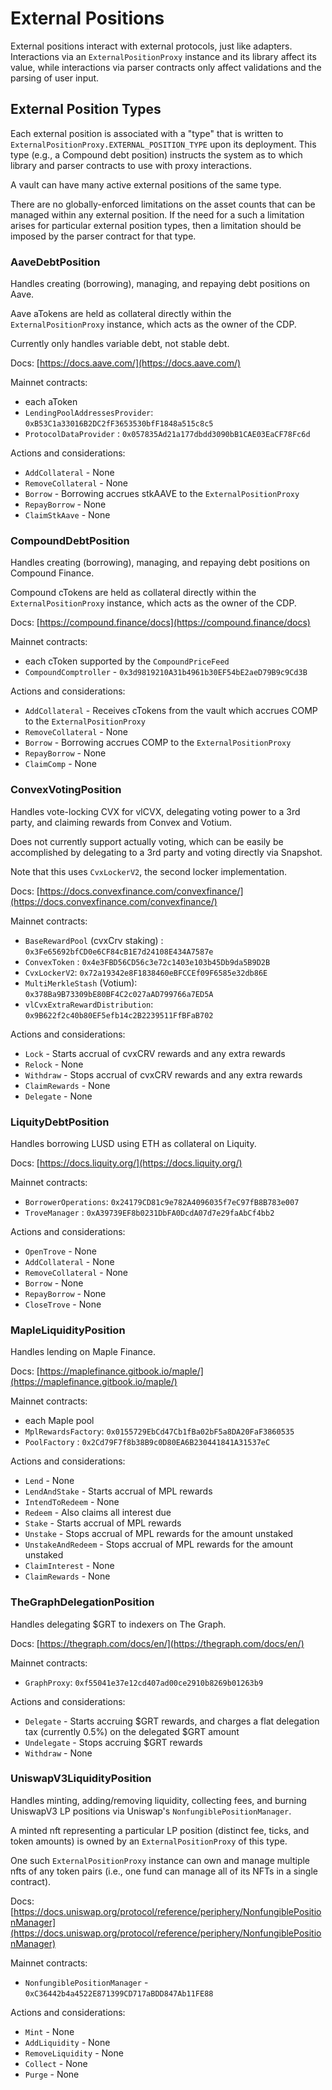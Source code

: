 # External Positions

External positions interact with external protocols, just like adapters. Interactions via an `ExternalPositionProxy` instance and its library affect its value, while interactions via parser contracts only affect validations and the parsing of user input.

## External Position Types

Each external position is associated with a "type" that is written to `ExternalPositionProxy.EXTERNAL_POSITION_TYPE` upon its deployment. This type (e.g., a Compound debt position) instructs the system as to which library and parser contracts to use with proxy interactions.

A vault can have many active external positions of the same type.

There are no globally-enforced limitations on the asset counts that can be managed within any external position. If the need for a such a limitation arises for particular external position types, then a limitation should be imposed by the parser contract for that type.

### AaveDebtPosition

Handles creating (borrowing), managing, and repaying debt positions on Aave.

Aave aTokens are held as collateral directly within the `ExternalPositionProxy` instance, which acts as the owner of the CDP.

Currently only handles variable debt, not stable debt.

Docs: [https://docs.aave.com/](https://docs.aave.com/)

Mainnet contracts:

* each aToken
* `LendingPoolAddressesProvider`: `0xB53C1a33016B2DC2fF3653530bfF1848a515c8c5`&#x20;
* `ProtocolDataProvider` : `0x057835Ad21a177dbdd3090bB1CAE03EaCF78Fc6d`&#x20;

Actions and considerations:

* `AddCollateral` - None
* `RemoveCollateral` - None
* `Borrow` - Borrowing accrues stkAAVE to the `ExternalPositionProxy`
* `RepayBorrow` - None
* `ClaimStkAave` - None

### CompoundDebtPosition

Handles creating (borrowing), managing, and repaying debt positions on Compound Finance.

Compound cTokens are held as collateral directly within the `ExternalPositionProxy` instance, which acts as the owner of the CDP.

Docs: [https://compound.finance/docs](https://compound.finance/docs)

Mainnet contracts:

* each cToken supported by the `CompoundPriceFeed`
* `CompoundComptroller` - `0x3d9819210A31b4961b30EF54bE2aeD79B9c9Cd3B`

&#x20;Actions and considerations:

* `AddCollateral` - Receives cTokens from the vault which accrues COMP to the `ExternalPositionProxy`
* `RemoveCollateral` - None
* `Borrow` - Borrowing accrues COMP to the `ExternalPositionProxy`
* `RepayBorrow` - None
* `ClaimComp` - None

### ConvexVotingPosition

Handles vote-locking CVX for vlCVX, delegating voting power to a 3rd party, and claiming rewards from Convex and Votium.

Does not currently support actually voting, which can be easily be accomplished by delegating to a 3rd party and voting directly via Snapshot.

Note that this uses `CvxLockerV2`, the second locker implementation.

Docs: [https://docs.convexfinance.com/convexfinance/](https://docs.convexfinance.com/convexfinance/)

Mainnet contracts:

* `BaseRewardPool` (cvxCrv staking) :  `0x3Fe65692bfCD0e6CF84cB1E7d24108E434A7587e`
* `ConvexToken` : `0x4e3FBD56CD56c3e72c1403e103b45Db9da5B9D2B`
* `CvxLockerV2`: `0x72a19342e8F1838460eBFCCEf09F6585e32db86E`
* `MultiMerkleStash` (Votium): `0x378Ba9B73309bE80BF4C2c027aAD799766a7ED5A`
* `vlCvxExtraRewardDistribution`: `0x9B622f2c40b80EF5efb14c2B2239511FfBFaB702`

Actions and considerations:

* `Lock` - Starts accrual of cvxCRV rewards and any extra rewards
* `Relock` - None
* `Withdraw` - Stops accrual of cvxCRV rewards and any extra rewards
* `ClaimRewards` - None
* `Delegate` - None

### LiquityDebtPosition

Handles borrowing LUSD using ETH as collateral on Liquity.

Docs: [https://docs.liquity.org/](https://docs.liquity.org/)

Mainnet contracts:

* `BorrowerOperations`: `0x24179CD81c9e782A4096035f7eC97fB8B783e007`
* `TroveManager` : `0xA39739EF8b0231DbFA0DcdA07d7e29faAbCf4bb2`

Actions and considerations:

* `OpenTrove` - None
* `AddCollateral` - None
* `RemoveCollateral` - None
* `Borrow` - None
* `RepayBorrow` - None
* `CloseTrove` - None

### MapleLiquidityPosition

Handles lending on Maple Finance.

Docs: [https://maplefinance.gitbook.io/maple/](https://maplefinance.gitbook.io/maple/)

Mainnet contracts:

* each Maple pool
* `MplRewardsFactory`: `0x0155729EbCd47Cb1fBa02bF5a8DA20FaF3860535`
* `PoolFactory` : `0x2Cd79F7f8b38B9c0D80EA6B230441841A31537eC`&#x20;

Actions and considerations:

* `Lend` - None
* `LendAndStake` - Starts accrual of MPL rewards
* `IntendToRedeem` - None
* `Redeem` - Also claims all interest due
* `Stake` - Starts accrual of MPL rewards
* `Unstake` - Stops accrual of MPL rewards for the amount unstaked
* `UnstakeAndRedeem` - Stops accrual of MPL rewards for the amount unstaked
* `ClaimInterest` - None
* `ClaimRewards` - None

### TheGraphDelegationPosition

Handles delegating $GRT to indexers on The Graph.

Docs: [https://thegraph.com/docs/en/](https://thegraph.com/docs/en/)

Mainnet contracts:

* `GraphProxy`: `0xf55041e37e12cd407ad00ce2910b8269b01263b9`

Actions and considerations:

* `Delegate` - Starts accruing $GRT rewards, and charges a flat delegation tax (currently 0.5%) on the delegated $GRT amount&#x20;
* `Undelegate` - Stops accruing $GRT rewards
* `Withdraw` - None

### UniswapV3LiquidityPosition

Handles minting, adding/removing liquidity, collecting fees, and burning UniswapV3 LP positions via Uniswap's `NonfungiblePositionManager`.

A minted nft representing a particular LP position (distinct fee, ticks, and token amounts) is owned by an `ExternalPositionProxy` of this type.&#x20;

One such `ExternalPositionProxy` instance can own and manage multiple nfts of any token pairs (i.e., one fund can manage all of its NFTs in a single contract).

Docs: [https://docs.uniswap.org/protocol/reference/periphery/NonfungiblePositionManager](https://docs.uniswap.org/protocol/reference/periphery/NonfungiblePositionManager)

Mainnet contracts:

* `NonfungiblePositionManager` - `0xC36442b4a4522E871399CD717aBDD847Ab11FE88`

&#x20;Actions and considerations:

* `Mint` - None
* `AddLiquidity` - None
* `RemoveLiquidity` - None
* `Collect` - None
* `Purge` - None


